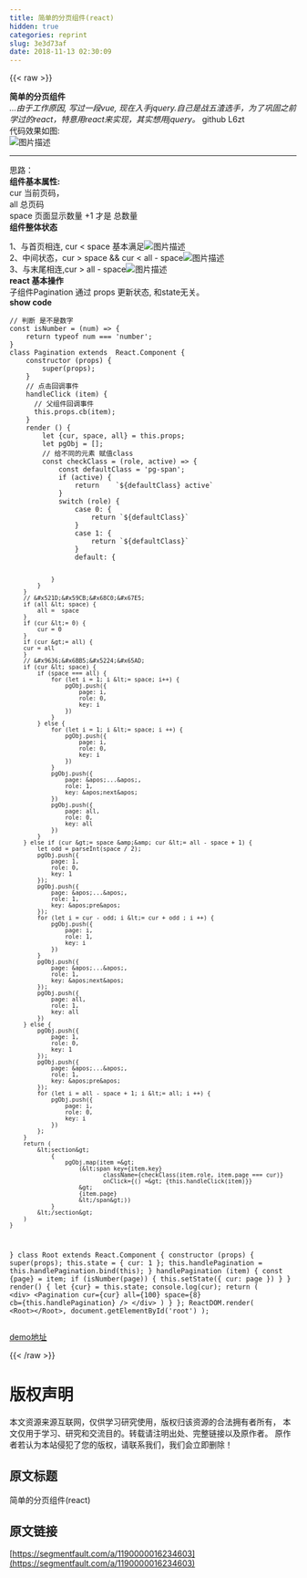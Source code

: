 ```yaml
---
title: 简单的分页组件(react)
hidden: true
categories: reprint
slug: 3e3d73af
date: 2018-11-13 02:30:09
---
```


{{< raw >}}
<p><strong>&#x7B80;&#x5355;&#x7684;&#x5206;&#x9875;&#x7EC4;&#x4EF6;</strong><br><em>...&#x7531;&#x4E8E;&#x5DE5;&#x4F5C;&#x539F;&#x56E0;, &#x5199;&#x8FC7;&#x4E00;&#x6BB5;vue, &#x73B0;&#x5728;&#x5165;&#x624B;jquery.&#x81EA;&#x5DF1;&#x662F;&#x6218;&#x4E94;&#x6E23;&#x9009;&#x624B;&#xFF0C;&#x4E3A;&#x4E86;&#x5DE9;&#x56FA;&#x4E4B;&#x524D;&#x5B66;&#x8FC7;&#x7684;react&#xFF0C;&#x7279;&#x610F;&#x7528;react&#x6765;&#x5B9E;&#x73B0;&#xFF0C;&#x5176;&#x5B9E;&#x60F3;&#x7528;jquery&#x3002;</em> github L6zt<br>&#x4EE3;&#x7801;&#x6548;&#x679C;&#x5982;&#x56FE;:<br><span class="img-wrap"><img data-src="/img/bVbghvc?w=1420&amp;h=146" src="https://static.alili.tech/img/bVbghvc?w=1420&amp;h=146" alt="&#x56FE;&#x7247;&#x63CF;&#x8FF0;" title="&#x56FE;&#x7247;&#x63CF;&#x8FF0;"></span></p><hr><p>&#x601D;&#x8DEF;&#xFF1A;<br><strong>&#x7EC4;&#x4EF6;&#x57FA;&#x672C;&#x5C5E;&#x6027;:</strong><br>cur &#x5F53;&#x524D;&#x9875;&#x7801;&#xFF0C;<br>all &#x603B;&#x9875;&#x7801;<br>space &#x9875;&#x9762;&#x663E;&#x793A;&#x6570;&#x91CF; +1 &#x624D;&#x662F; &#x603B;&#x6570;&#x91CF;<br><strong>&#x7EC4;&#x4EF6;&#x6574;&#x4F53;&#x72B6;&#x6001;</strong></p><p>1&#x3001;&#x4E0E;&#x9996;&#x9875;&#x76F8;&#x8FDE;, cur &lt; space &#x57FA;&#x672C;&#x6EE1;&#x8DB3;<span class="img-wrap"><img data-src="/img/bVbghvF?w=1128&amp;h=162" src="https://static.alili.tech/img/bVbghvF?w=1128&amp;h=162" alt="&#x56FE;&#x7247;&#x63CF;&#x8FF0;" title="&#x56FE;&#x7247;&#x63CF;&#x8FF0;"></span><br>2&#x3001;&#x4E2D;&#x95F4;&#x72B6;&#x6001;&#xFF0C;cur &gt; space &amp;&amp; cur &lt; all - space<span class="img-wrap"><img data-src="/img/bVbghvQ?w=1308&amp;h=134" src="https://static.alili.tech/img/bVbghvQ?w=1308&amp;h=134" alt="&#x56FE;&#x7247;&#x63CF;&#x8FF0;" title="&#x56FE;&#x7247;&#x63CF;&#x8FF0;"></span><br>3&#x3001;&#x4E0E;&#x672B;&#x5C3E;&#x76F8;&#x8FDE;,cur &gt; all - space<span class="img-wrap"><img data-src="/img/bVbghvT?w=1204&amp;h=138" src="https://static.alili.tech/img/bVbghvT?w=1204&amp;h=138" alt="&#x56FE;&#x7247;&#x63CF;&#x8FF0;" title="&#x56FE;&#x7247;&#x63CF;&#x8FF0;"></span><br><strong>react &#x57FA;&#x672C;&#x64CD;&#x4F5C;</strong><br>&#x5B50;&#x7EC4;&#x4EF6;Pagination &#x901A;&#x8FC7; props &#x66F4;&#x65B0;&#x72B6;&#x6001;, &#x548C;state&#x65E0;&#x5173;&#x3002;<br><strong>show code</strong></p><pre><code>// &#x5224;&#x65AD; &#x662F;&#x4E0D;&#x662F;&#x6570;&#x5B57;
const isNumber = (num) =&gt; {
    return typeof num === &apos;number&apos;;
}
class Pagination extends  React.Component {
    constructor (props) {
        super(props);
    }
    // &#x70B9;&#x51FB;&#x56DE;&#x8C03;&#x4E8B;&#x4EF6;    
    handleClick (item) {
      // &#x7236;&#x7EC4;&#x4EF6;&#x56DE;&#x8C03;&#x4E8B;&#x4EF6;
      this.props.cb(item);
    }
    render () {
        let {cur, space, all} = this.props;
        let pgObj = [];
        // &#x7ED9;&#x4E0D;&#x540C;&#x7684;&#x5143;&#x7D20; &#x8D4B;&#x503C;class
        const checkClass = (role, active) =&gt; {
            const defaultClass = &apos;pg-span&apos;;
            if (active) {
                return    `${defaultClass} active`
            }
            switch (role) {
                case 0: {
                    return `${defaultClass}`
                }
                case 1: {
                    return `${defaultClass}`
                }
                default: {
                
                }
            }
        }
        // &#x521D;&#x59CB;&#x68C0;&#x67E5;
        if (all &lt; space) {
            all =  space
        }
        if (cur &lt;= 0) {
            cur = 0
        }
        if (cur &gt;= all) {
        cur = all
        } 
        // &#x9636;&#x6BB5;&#x5224;&#x65AD;
        if (cur &lt; space) {
            if (space === all) {
                for (let i = 1; i &lt;= space; i++) {
                    pgObj.push({
                        page: i,
                        role: 0,
                        key: i
                    })
                }
            } else {
                for (let i = 1; i &lt;= space; i ++) {
                    pgObj.push({
                        page: i,
                        role: 0,
                        key: i
                    })
                }
                pgObj.push({
                    page: &apos;...&apos;,
                    role: 1,
                    key: &apos;next&apos;
                })
                pgObj.push({
                    page: all,
                    role: 0,
                    key: all
                })
            }
        } else if (cur &gt;= space &amp;&amp; cur &lt;= all - space + 1) {
            let odd = parseInt(space / 2);
            pgObj.push({
                page: 1,
                role: 0,
                key: 1
            });
            pgObj.push({
                page: &apos;...&apos;,
                role: 1,
                key: &apos;pre&apos;
            });
            for (let i = cur - odd; i &lt;= cur + odd ; i ++) {
                pgObj.push({
                    page: i,
                    role: 1,
                    key: i
                })
            }
            pgObj.push({
                page: &apos;...&apos;,
                role: 1,
                key: &apos;next&apos;
            });
            pgObj.push({
                page: all,
                role: 1,
                key: all
            })
        } else {
            pgObj.push({
                page: 1,
                role: 0,
                key: 1
            });
            pgObj.push({
                page: &apos;...&apos;,
                role: 1,
                key: &apos;pre&apos;
            });
            for (let i = all - space + 1; i &lt;= all; i ++) {
                pgObj.push({
                    page: i,
                    role: 0,
                    key: i
                })
            };
        }
        return (
            &lt;section&gt;
                {
                    pgObj.map(item =&gt;
                        (&lt;span key={item.key}
                               className={checkClass(item.role, item.page === cur)}
                               onClick={() =&gt; {this.handleClick(item)}}
                        &gt;
                        {item.page}
                        &lt;/span&gt;))
                }
            &lt;/section&gt;
        )
    }
    
}
class Root extends React.Component {
  constructor (props) {
      super(props);
      this.state = {
        cur: 1
      };
      this.handlePagination = this.handlePagination.bind(this);
  }
  handlePagination (item) {
      const {page} = item;
      if (isNumber(page)) {
          this.setState({
              cur: page
          })
      }
  }
  render() {
    let {cur} = this.state;
    console.log(cur);
    return  (
      &lt;div&gt;
         &lt;Pagination cur={cur} all={100} space={8} cb={this.handlePagination} /&gt;
      &lt;/div&gt;
    )
  }
};
ReactDOM.render(
  &lt;Root&gt;&lt;/Root&gt;,
  document.getElementById(&apos;root&apos;)
);
</code></pre><p><a href="https://codepen.io/L6zt/pen/zJZYmO?editors=1111" rel="nofollow noreferrer">demo&#x5730;&#x5740;</a></p>
{{< /raw >}}

# 版权声明
本文资源来源互联网，仅供学习研究使用，版权归该资源的合法拥有者所有，
本文仅用于学习、研究和交流目的。转载请注明出处、完整链接以及原作者。
原作者若认为本站侵犯了您的版权，请联系我们，我们会立即删除！

## 原文标题
简单的分页组件(react)

## 原文链接
[https://segmentfault.com/a/1190000016234603](https://segmentfault.com/a/1190000016234603)

